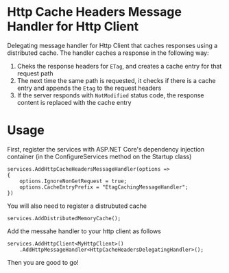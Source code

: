 # Http Cache Headers Message Handler for Http Client
Delegating message handler for Http Client that caches responses using a distributed cache. The handler caches a response in the following way:

1. Cheks the response headers for `ETag`, and creates a cache entry for that request path
2. The next time the same path is requested, it checks if there is a cache entry and appends the `Etag` to the request headers
3. If the server responds with `NotModified` status code, the response content is replaced with the cache entry

# Usage
First, register the services with ASP.NET Core's dependency injection container (in the ConfigureServices method on the Startup class)

```
services.AddHttpCacheHeadersMessageHandler(options =>
{
    options.IgnoreNonGetRequest = true;
    options.CacheEntryPrefix = "EtagCachingMessageHandler";
})
```

You will also need to register a distrubuted cache

```
services.AddDistributedMemoryCache();
```

Add the messahe handler to your http client as follows

```
services.AddHttpClient<MyHttpClient>()
    .AddHttpMessageHandler<HttpCacheHeadersDelegatingHandler>();
```

Then you are good to go!
